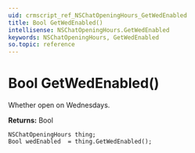 ```yaml
---
uid: crmscript_ref_NSChatOpeningHours_GetWedEnabled
title: Bool GetWedEnabled()
intellisense: NSChatOpeningHours.GetWedEnabled
keywords: NSChatOpeningHours, GetWedEnabled
so.topic: reference
---
```


# Bool GetWedEnabled()

Whether open on Wednesdays.

**Returns:** Bool

```crmscript
NSChatOpeningHours thing;
Bool wedEnabled  = thing.GetWedEnabled();
```


